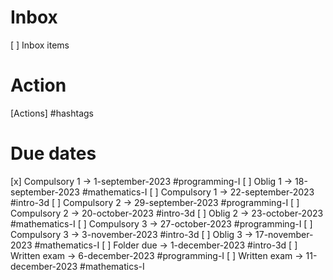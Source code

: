 # Inbox

[ ] Inbox items

# Action

[Actions] #hashtags

# Due dates

[x] Compulsory 1 -> 1-september-2023  #programming-I
[ ] Oblig 1      -> 18-september-2023 #mathematics-I
[ ] Compulsory 1 -> 22-september-2023 #intro-3d
[ ] Compulsory 2 -> 29-september-2023 #programming-I
[ ] Compulsory 2 -> 20-october-2023   #intro-3d
[ ] Oblig 2      -> 23-october-2023   #mathematics-I
[ ] Compulsory 3 -> 27-october-2023   #programming-I
[ ] Compulsory 3 -> 3-november-2023   #intro-3d
[ ] Oblig 3      -> 17-november-2023  #mathematics-I
[ ] Folder due   -> 1-december-2023   #intro-3d
[ ] Written exam -> 6-december-2023   #programming-I
[ ] Written exam -> 11-december-2023  #mathematics-I
